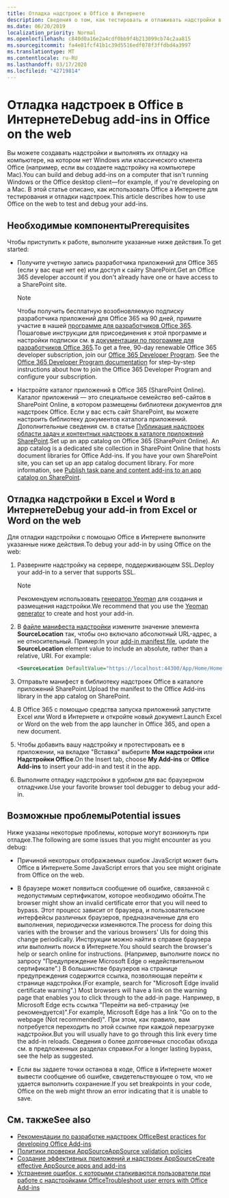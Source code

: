 ```yaml
---
title: Отладка надстроек в Office в Интернете
description: Сведения о том, как тестировать и отлаживать надстройки в Office в Интернете.
ms.date: 06/20/2019
localization_priority: Normal
ms.openlocfilehash: c840d0a16e2a4cdf0bb9f4b213099cb74c2aa815
ms.sourcegitcommit: fa4e81fcf41b1c39d5516edf078f3ffdbd4a3997
ms.translationtype: MT
ms.contentlocale: ru-RU
ms.lasthandoff: 03/17/2020
ms.locfileid: "42719814"
---
```

# <a name="debug-add-ins-in-office-on-the-web"></a><span data-ttu-id="00150-103">Отладка надстроек в Office в Интернете</span><span class="sxs-lookup"><span data-stu-id="00150-103">Debug add-ins in Office on the web</span></span>


<span data-ttu-id="00150-104">Вы можете создавать надстройки и выполнять их отладку на компьютере, на котором нет Windows или классического клиента Office (например, если вы создаете надстройку на компьютере Mac).</span><span class="sxs-lookup"><span data-stu-id="00150-104">You can build and debug add-ins on a computer that isn't running Windows or the Office desktop client&mdash;for example, if you're developing on a Mac.</span></span> <span data-ttu-id="00150-105">В этой статье описано, как использовать Office а Интернете для тестирования и отладки надстроек.</span><span class="sxs-lookup"><span data-stu-id="00150-105">This article describes how to use Office on the web to test and debug your add-ins.</span></span> 

## <a name="prerequisites"></a><span data-ttu-id="00150-106">Необходимые компоненты</span><span class="sxs-lookup"><span data-stu-id="00150-106">Prerequisites</span></span>

<span data-ttu-id="00150-107">Чтобы приступить к работе, выполните указанные ниже действия.</span><span class="sxs-lookup"><span data-stu-id="00150-107">To get started:</span></span>

- <span data-ttu-id="00150-108">Получите учетную запись разработчика приложений для Office 365 (если у вас еще нет ее) или доступ к сайту SharePoint.</span><span class="sxs-lookup"><span data-stu-id="00150-108">Get an Office 365 developer account if you don't already have one or have access to a SharePoint site.</span></span>

  > [!NOTE]
  > <span data-ttu-id="00150-p102">Чтобы получить бесплатную возобновляемую подписку разработчика приложений для Office 365 на 90 дней, примите участие в нашей [программе для разработчиков Office 365](https://developer.microsoft.com/office/dev-program). Пошаговые инструкции для присоединения к этой программе и настройки подписки см. в [документации по программе для разработчиков Office 365](/office/developer-program/office-365-developer-program).</span><span class="sxs-lookup"><span data-stu-id="00150-p102">To get a free, 90-day renewable Office 365 developer subscription, join our [Office 365 Developer Program](https://developer.microsoft.com/office/dev-program). See the [Office 365 Developer Program documentation](/office/developer-program/office-365-developer-program) for step-by-step instructions about how to join the Office 365 Developer Program and configure your subscription.</span></span>

- <span data-ttu-id="00150-p103">Настройте каталог приложений в Office 365 (SharePoint Online). Каталог приложений — это специальное семейство веб-сайтов в SharePoint Online, в котором размещены библиотеки документов для надстроек Office. Если у вас есть сайт SharePoint, вы можете настроить библиотеку документов каталога приложений. Дополнительные сведения см. в статье [Публикация надстроек области задач и контентных надстроек в каталоге приложений SharePoint](../publish/publish-task-pane-and-content-add-ins-to-an-add-in-catalog.md).</span><span class="sxs-lookup"><span data-stu-id="00150-p103">Set up an app catalog on Office 365 (SharePoint Online). An app catalog is a dedicated site collection in SharePoint Online that hosts document libraries for Office Add-ins. If you have your own SharePoint site, you can set up an app catalog document library. For more information, see [Publish task pane and content add-ins to an app catalog on SharePoint](../publish/publish-task-pane-and-content-add-ins-to-an-add-in-catalog.md).</span></span>


## <a name="debug-your-add-in-from-excel-or-word-on-the-web"></a><span data-ttu-id="00150-114">Отладка надстройки в Excel и Word в Интернете</span><span class="sxs-lookup"><span data-stu-id="00150-114">Debug your add-in from Excel or Word on the web</span></span>

<span data-ttu-id="00150-115">Для отладки надстройки с помощью Office в Интернете выполните указанные ниже действия.</span><span class="sxs-lookup"><span data-stu-id="00150-115">To debug your add-in by using Office on the web:</span></span>

1. <span data-ttu-id="00150-116">Разверните надстройку на сервере, поддерживающем SSL.</span><span class="sxs-lookup"><span data-stu-id="00150-116">Deploy your add-in to a server that supports SSL.</span></span>

    > [!NOTE]
    > <span data-ttu-id="00150-117">Рекомендуем использовать [генератор Yeoman](https://github.com/OfficeDev/generator-office) для создания и размещения надстройки.</span><span class="sxs-lookup"><span data-stu-id="00150-117">We recommend that you use the [Yeoman generator](https://github.com/OfficeDev/generator-office) to create and host your add-in.</span></span>

2. <span data-ttu-id="00150-p104">В [файле манифеста надстройки](../develop/add-in-manifests.md) измените значение элемента **SourceLocation** так, чтобы оно включало абсолютный URL-адрес, а не относительный. Пример:</span><span class="sxs-lookup"><span data-stu-id="00150-p104">In your [add-in manifest file](../develop/add-in-manifests.md), update the **SourceLocation** element value to include an absolute, rather than a relative, URI. For example:</span></span>

    ```xml
    <SourceLocation DefaultValue="https://localhost:44300/App/Home/Home.html" />
    ```

3. <span data-ttu-id="00150-120">Отправьте манифест в библиотеку надстроек Office в каталоге приложений SharePoint.</span><span class="sxs-lookup"><span data-stu-id="00150-120">Upload the manifest to the Office Add-ins library in the app catalog on SharePoint.</span></span>

4. <span data-ttu-id="00150-121">В Office 365 с помощью средства запуска приложений запустите Excel или Word в Интернете и откройте новый документ.</span><span class="sxs-lookup"><span data-stu-id="00150-121">Launch Excel or Word on the web from the app launcher in Office 365, and open a new document.</span></span>

5. <span data-ttu-id="00150-122">Чтобы добавить вашу надстройку и протестировать ее в приложении, на вкладке "Вставка" выберите **Мои надстройки** или **Надстройки Office**.</span><span class="sxs-lookup"><span data-stu-id="00150-122">On the Insert tab, choose **My Add-ins** or **Office Add-ins** to insert your add-in and test it in the app.</span></span>

6. <span data-ttu-id="00150-123">Выполните отладку надстройки в удобном для вас браузерном отладчике.</span><span class="sxs-lookup"><span data-stu-id="00150-123">Use your favorite browser tool debugger to debug your add-in.</span></span>

## <a name="potential-issues"></a><span data-ttu-id="00150-124">Возможные проблемы</span><span class="sxs-lookup"><span data-stu-id="00150-124">Potential issues</span></span>

<span data-ttu-id="00150-125">Ниже указаны некоторые проблемы, которые могут возникнуть при отладке.</span><span class="sxs-lookup"><span data-stu-id="00150-125">The following are some issues that you might encounter as you debug:</span></span>

- <span data-ttu-id="00150-126">Причиной некоторых отображаемых ошибок JavaScript может быть Office в Интернете.</span><span class="sxs-lookup"><span data-stu-id="00150-126">Some JavaScript errors that you see might originate from Office on the web.</span></span>

- <span data-ttu-id="00150-127">В браузере может появиться сообщение об ошибке, связанной с недопустимым сертификатом, которое необходимо обойти.</span><span class="sxs-lookup"><span data-stu-id="00150-127">The browser might show an invalid certificate error that you will need to bypass.</span></span> <span data-ttu-id="00150-128">Этот процесс зависит от браузера, и пользовательские интерфейсы различных браузеров, предназначенные для его выполнения, периодически изменяются.</span><span class="sxs-lookup"><span data-stu-id="00150-128">The process for doing this varies with the browser and the various browsers' UIs for doing this change periodically.</span></span> <span data-ttu-id="00150-129">Инструкции можно найти в справке браузера или выполнить поиск в Интернете.</span><span class="sxs-lookup"><span data-stu-id="00150-129">You should search the browser's help or search online for instructions.</span></span> <span data-ttu-id="00150-130">(Например, выполните поиск по запросу "Предупреждение Microsoft Edge о недействительном сертификате".) В большинстве браузеров на странице предупреждения содержится ссылка, позволяющая перейти к странице надстройки.</span><span class="sxs-lookup"><span data-stu-id="00150-130">(For example, search for "Microsoft Edge invalid certificate warning".) Most browsers will have a link on the warning page that enables you to click through to the add-in page.</span></span> <span data-ttu-id="00150-131">Например, в Microsoft Edge есть ссылка "Перейти на веб-страницу (не рекомендуется)".</span><span class="sxs-lookup"><span data-stu-id="00150-131">For example, Microsoft Edge has a link "Go on to the webpage (Not recommended)".</span></span> <span data-ttu-id="00150-132">При этом, как правило, вам потребуется переходить по этой ссылке при каждой перезагрузке надстройки.</span><span class="sxs-lookup"><span data-stu-id="00150-132">But you will usually have to go through this link every time the add-in reloads.</span></span> <span data-ttu-id="00150-133">Сведения о более долговечных способах обхода см. в предложенных разделах справки.</span><span class="sxs-lookup"><span data-stu-id="00150-133">For a longer lasting bypass, see the help as suggested.</span></span>

- <span data-ttu-id="00150-134">Если вы задаете точки останова в коде, Office в Интернете может вывести сообщение об ошибке, свидетельствующее о том, что не удается выполнить сохранение.</span><span class="sxs-lookup"><span data-stu-id="00150-134">If you set breakpoints in your code, Office on the web might throw an error indicating that it is unable to save.</span></span>

## <a name="see-also"></a><span data-ttu-id="00150-135">См. также</span><span class="sxs-lookup"><span data-stu-id="00150-135">See also</span></span>

- [<span data-ttu-id="00150-136">Рекомендации по разработке надстроек Office</span><span class="sxs-lookup"><span data-stu-id="00150-136">Best practices for developing Office Add-ins</span></span>](../concepts/add-in-development-best-practices.md)
- [<span data-ttu-id="00150-137">Политики проверки AppSource</span><span class="sxs-lookup"><span data-stu-id="00150-137">AppSource validation policies</span></span>](/office/dev/store/validation-policies)  
- [<span data-ttu-id="00150-138">Создание эффективных приложений и надстроек AppSource</span><span class="sxs-lookup"><span data-stu-id="00150-138">Create effective AppSource apps and add-ins</span></span>](/office/dev/store/create-effective-office-store-listings)  
- [<span data-ttu-id="00150-139">Устранение ошибок, с которыми сталкиваются пользователи при работе с надстройками Office</span><span class="sxs-lookup"><span data-stu-id="00150-139">Troubleshoot user errors with Office Add-ins</span></span>](testing-and-troubleshooting.md)
    
